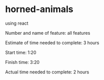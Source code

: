 # horned-animals

using react

Number and name of feature: all features

Estimate of time needed to complete: 3 hours

Start time: 1:20

Finish time: 3:20

Actual time needed to complete: 2 hours

